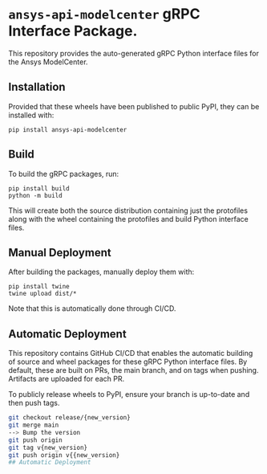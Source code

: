 # ``ansys-api-modelcenter`` gRPC Interface Package.

This repository provides the auto-generated gRPC Python interface files for the Ansys ModelCenter.

## Installation

Provided that these wheels have been published to public PyPI, they can be
installed with:

```
pip install ansys-api-modelcenter
```

## Build

To build the gRPC packages, run:

```
pip install build
python -m build
```

This will create both the source distribution containing just the protofiles
along with the wheel containing the protofiles and build Python interface
files.

## Manual Deployment

After building the packages, manually deploy them with:

```
pip install twine
twine upload dist/*
```

Note that this is automatically done through CI/CD.

## Automatic Deployment

This repository contains GitHub CI/CD that enables the automatic building of
source and wheel packages for these gRPC Python interface files. By default,
these are built on PRs, the main branch, and on tags when pushing. Artifacts
are uploaded for each PR.

To publicly release wheels to PyPI, ensure your branch is up-to-date and then
push tags.

```bash
git checkout release/{new_version}
git merge main 
--> Bump the version 
git push origin  
git tag v{new_version}
git push origin v{{new_version}
## Automatic Deployment
